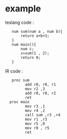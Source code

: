 
# example 
   
   teslang code :
        
       num sum(num a , num b){
           return a+b+3;
       }
       num main(){
           num c;
           c=sum(1 , 2);
           return 0;
       }
 
 
  IR code :
  
       proc sum
	         add r0, r0, r1
	         mov r2 ,3
	         add r0, r0, r2
	         ret
      proc main
	         mov r3 ,1
	         mov r4 ,2
	         call sum ,r3 ,r4
	         mov r1 ,r3
	         mov r5 ,0
	         mov r0 , r5
	         ret
